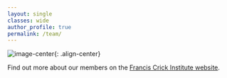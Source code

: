 ```yaml
---
layout: single
classes: wide
author_profile: true
permalink: /team/
---
```


![image-center](/assets/images/FCI-FC-Lab-Group-001.jpg){: .align-center}


Find out more about our members on the [Francis Crick Institute website](https://www.crick.ac.uk/research/a-z-researchers/researchers-a-c/francesca-ciccarelli/).
